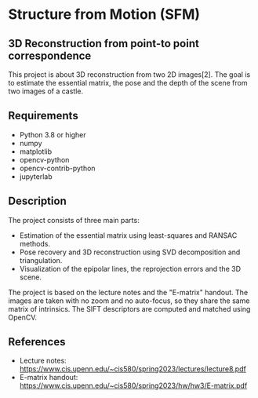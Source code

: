 # Structure from Motion (SFM)
## 3D Reconstruction from point-to point correspondence

This project is about 3D reconstruction from two 2D images[2]. The goal is to estimate the essential matrix, the pose and the depth of the scene from two images of a castle.

## Requirements

- Python 3.8 or higher
- numpy
- matplotlib
- opencv-python
- opencv-contrib-python
- jupyterlab



## Description

The project consists of three main parts:

- Estimation of the essential matrix using least-squares and RANSAC methods.
- Pose recovery and 3D reconstruction using SVD decomposition and triangulation.
- Visualization of the epipolar lines, the reprojection errors and the 3D scene.

The project is based on the lecture notes and the "E-matrix" handout. The images are taken with no zoom and no auto-focus, so they share the same matrix of intrinsics. The SIFT descriptors are computed and matched using OpenCV.

## References

- Lecture notes: https://www.cis.upenn.edu/~cis580/spring2023/lectures/lecture8.pdf
- E-matrix handout: https://www.cis.upenn.edu/~cis580/spring2023/hw/hw3/E-matrix.pdf
